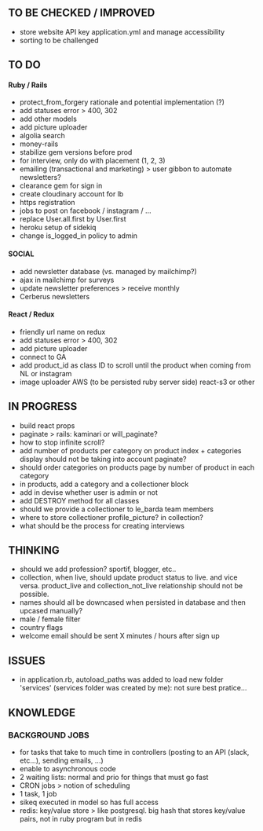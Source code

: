 

## TO BE CHECKED / IMPROVED
* store website API key application.yml and manage accessibility
* sorting to be challenged


## TO DO

#### Ruby / Rails
* protect_from_forgery rationale and potential implementation (?)
* add statuses error > 400, 302
* add other models
* add picture uploader
* algolia search
* money-rails
* stabilize gem versions before prod
* for interview, only do with placement (1, 2, 3)
* emailing (transactional and marketing) > user gibbon to automate newsletters?
* clearance gem for sign in
* create cloudinary account for lb
* https registration
* jobs to post on facebook / instagram / ...
* replace User.all.first by User.first
* heroku setup of sidekiq
* change is_logged_in policy to admin

#### SOCIAL
* add newsletter database (vs. managed by mailchimp?)
* ajax in mailchimp for surveys
* update newsletter preferences > receive monthly
* Cerberus newsletters

#### React / Redux
* friendly url name on redux
* add statuses error > 400, 302
* add picture uploader
* connect to GA
* add product_id as class ID to scroll until the product when coming from NL or instagram
* image uploader AWS (to be persisted ruby server side) react-s3 or other


## IN PROGRESS
* build react props
* paginate > rails: kaminari or will_paginate?
* how to stop infinite scroll?
* add number of products per category on product index + categories display should not be taking into account paginate?
* should order categories on products page by number of product in each category
* in products, add a category and a collectioner block
* add in devise whether user is admin or not
* add DESTROY method for all classes
* should we provide a collectioner to le_barda team members
* where to store collectioner profile_picture? in collection?
* what should be the process for creating interviews


## THINKING
* should we add profession? sportif, blogger, etc..
* collection, when live, should update product status to live. and vice versa. product_live and collection_not_live relationship should not be possible.
* names should all be downcased when persisted in database and then upcased manually?
* male / female filter
* country flags
* welcome email should be sent X minutes / hours after sign up


## ISSUES
* in application.rb, autoload_paths was added to load new folder 'services' (services folder was created by me): not sure best pratice...


## KNOWLEDGE

### BACKGROUND JOBS
* for tasks that take to much time in controllers (posting to an API (slack, etc...), sending emails, ...)
* enable to asynchronous code
* 2 waiting lists: normal and prio for things that must go fast
* CRON jobs > notion of scheduling
* 1 task, 1 job
* sikeq executed in model so has full access
* redis: key/value store > like postgresql. big hash that stores key/value pairs, not in ruby program but in redis





















